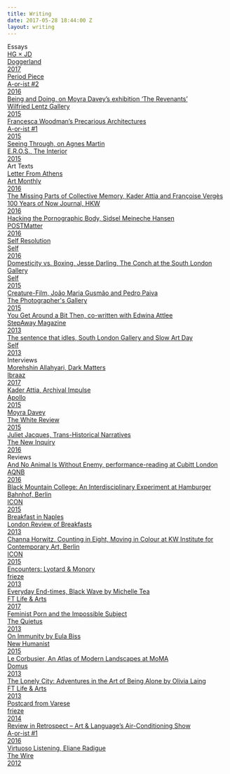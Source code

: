 ```yaml
---
title: Writing
date: 2017-05-28 18:44:00 Z
layout: writing
---
```


<div class="sw-row">
	<div class="sw-heading">Essays</div>
</div>
<div class="sw-row">
	<a href="http://www.doggerland.info/doggershop">
	<div class="sw-title">HG &times; JD</div>
	<div class="sw-publication">Doggerland</div>
	<div class="sw-year">2017</div>
	</a>
</div>
<div class="sw-row">
	<a href="/docs/period-piece.pdf">
	<div class="sw-title">Period Piece</div>
	<div class="sw-publication">A-or-ist #2</div>
	<div class="sw-year">2016</div>
	</a>
</div>
<div class="sw-row">
	<a href="/docs/BeingandDoing_LesRevenants.pdf">
	<div class="sw-title">Being and Doing, on Moyra Davey’s exhibition ‘The Revenants’</div>
	<div class="sw-publication">Wilfried Lentz Gallery</div>
	<div class="sw-year">2015</div>
	</a>
</div>
<div class="sw-row">
	<a href="/docs/Francesca-Woodmans-Precarious-Architectures.pdf">
	<div class="sw-title">Francesca Woodman’s Precarious Architectures</div>
	<div class="sw-publication">A-or-ist #1</div>
	<div class="sw-year">2015</div>
	</a>
</div>
<div class="sw-row">
	<a href="/docs/SeeingThroughEROS.pdf">
	<div class="sw-title">Seeing Through, on Agnes Martin</div>
	<div class="sw-publication">E.R.O.S., The Interior</div>
	<div class="sw-year">2015</div>
	</a>
</div>

<div class="sw-row">
<div class="sw-heading">Art Texts</div>
</div>

<div class="sw-row">
	<a href="/docs/LETTER-FROM-ATHENS.docx">
	<div class="sw-title">Letter From Athens</div>
	<div class="sw-publication">Art Monthly</div>
	<div class="sw-year">2016</div>
	</a>
</div>
<div class="sw-row">
	<a href="http://journal.hkw.de/en/fehlende-teile-im-kollektiven-gedaechtnis/">
	<div class="sw-title">The Missing Parts of Collective Memory, Kader Attia and Françoise Vergès</div>
	<div class="sw-publication">100 Years of Now Journal, HKW</div>
	<div class="sw-year">2016</div>
	</a>
</div>
<div class="sw-row">
	<a href="http://www.postmatter.com/articles/oct-dec-2016/sidsel-meineche-hansen/">
	<div class="sw-title">Hacking the Pornographic Body, Sidsel Meineche Hansen
	</div>
	<div class="sw-publication">POSTMatter</div>
	<div class="sw-year">2016</div>
	</a>
</div>
<div class="sw-row">
	<a href="http://hannah-gregory.tumblr.com/post/137347649281/self-resolution">
	<div class="sw-title">Self Resolution</div>
	<div class="sw-publication">Self</div>
	<div class="sw-year">2016</div>
	</a>
</div>
<div class="sw-row">
	<a href="http://hannah-gregory.tumblr.com/post/138982020206/domesticity-vs-boxing">
	<div class="sw-title">Domesticity vs. Boxing, Jesse Darling, The Conch at the South London Gallery</div>
	<div class="sw-publication">Self</div>
	<div class="sw-year">2015</div>
	</a>
</div>
<div class="sw-row">
	<a href="https://thephotographersgalleryblog.org.uk/2015/01/12/creature-film-joao-maria-gusmao-and-pedro-paiva/">
	<div class="sw-title">Creature-Film, João Maria Gusmão and Pedro Paiva</div>
	<div class="sw-publication">The Photographer's Gallery</div>
	<div class="sw-year">2015</div>
	</a>
</div>
<div class="sw-row">
	<a href="/docs/you-get-around-a-bit.pdf">
	<div class="sw-title">You Get Around a Bit Then, co-written with Edwina Attlee</div>
	<div class="sw-publication">StepAway Magazine</div>
	<div class="sw-year">2013</div>
	</a>
</div>
<div class="sw-row">
	<a href="/docs/Thesentencethatidles.pdf">
	<div class="sw-title">The sentence that idles, South London Gallery and Slow Art Day</div>
	<div class="sw-publication">Self</div>
	<div class="sw-year">2013</div>
	</a>
</div>

<div class="sw-row">
<div class="sw-heading">Interviews</div>
</div>

<div class="sw-row">
	<a href="http://www.ibraaz.org/interviews/210">
	<div class="sw-title">Morehshin Allahyari, Dark Matters</div>
	<div class="sw-publication">Ibraaz</div>
	<div class="sw-year">2017</div>
	</a>
</div>
<div class="sw-row">
	<a href="https://www.apollo-magazine.com/archival-impulse-an-interview-with-kader-attia/">
	<div class="sw-title">Kader Attia, Archival Impulse</div>
	<div class="sw-publication">Apollo</div>
	<div class="sw-year">2015</div>
	</a>
</div>
<div class="sw-row">
	<a href="http://www.thewhitereview.org/interviews/interview-with-moyra-davey/">
	<div class="sw-title">Moyra Davey</div>
	<div class="sw-publication">The White Review</div>
	<div class="sw-year">2015</div>
	</a>
</div>
<div class="sw-row">
	<a href="http://thenewinquiry.com/features/trans-historical-narratives/">
	<div class="sw-title">Juliet Jacques, Trans-Historical Narratives</div>
	<div class="sw-publication">The New Inquiry</div>
	<div class="sw-year">2016</div>
	</a>
</div>

<div class="sw-row">
<div class="sw-heading">Reviews</div>
</div>

<div class="sw-row">
	<a href="http://www.aqnb.com/2016/04/19/and-no-animal-is-without-enemy-cubitt-gallery-reviewed/">
	<div class="sw-title">And No Animal Is Without Enemy, performance-reading at Cubitt London</div>
	<div class="sw-publication">AQNB</div>
	<div class="sw-year">2016</div>
	</a>
</div>
<div class="sw-row">
	<a href="/docs/Black-Mountainreview.docx">
	<div class="sw-title">Black Mountain College: An Interdisciplinary Experiment at Hamburger Bahnhof, Berlin</div>
	<div class="sw-publication">ICON</div>
	<div class="sw-year">2015</div>
	</a>
</div>
<div class="sw-row">
	<a href="http://londonreviewofbreakfasts.blogspot.gr/2013/07/special-dispatch-breakfast-in-naples.html">
	<div class="sw-title">Breakfast in Naples</div>
	<div class="sw-publication">London Review of Breakfasts</div>
	<div class="sw-year">2013</div>
	</a>
</div>
<div class="sw-row">
	<a href="https://www.iconeye.com/opinion/review/item/11985-channa-horwitz-counting-in-eight-moving-in-colour">
	<div class="sw-title">Channa Horwitz, Counting in Eight, Moving in Colour at KW Institute for Contemporary Art, Berlin</div>
	<div class="sw-publication">ICON</div>
	<div class="sw-year">2015</div>
	</a>
</div>
<div class="sw-row">
	<a href="/docs/EncountersLyotardMonory.docx">
	<div class="sw-title">Encounters: Lyotard &amp; Monory</div>
	<div class="sw-publication">frieze</div>
	<div class="sw-year">2013</div>
	</a>
</div>
<div class="sw-row">
	<a href="https://www.ft.com/content/c2e7ec00-efb8-11e6-ba01-119a44939bb6">
	<div class="sw-title">Everyday End-times, Black Wave by Michelle Tea</div>
	<div class="sw-publication">FT Life & Arts</div>
	<div class="sw-year">2017</div>
	</a>
</div>
<div class="sw-row">
	<a href="http://thequietus.com/articles/11096-after-pornified-levitate-the-primate-feminist-porn">
	<div class="sw-title">Feminist Porn and the Impossible Subject</div>
	<div class="sw-publication">The Quietus</div>
	<div class="sw-year">2013</div>
	</a>
</div>
<div class="sw-row">
	<a href="https://newhumanist.org.uk/articles/4915/bodies-and-antibodies">
	<div class="sw-title">On Immunity by Eula Biss</div>
	<div class="sw-publication">New Humanist</div>
	<div class="sw-year">2015</div>
	</a>
</div>
<div class="sw-row">
	<a href="http://www.domusweb.it/en/architecture/2013/08/28/an_atlas_of_modernlandscapes.html">
	<div class="sw-title">Le Corbusier, An Atlas of Modern Landscapes at MoMA</div>
	<div class="sw-publication">Domus</div>
	<div class="sw-year">2013</div>
	</a>
</div>
<div class="sw-row">
	<a href="https://www.ft.com/content/e4581a20-e60b-11e5-a09b-1f8b0d268c39">
	<div class="sw-title">The Lonely City: Adventures in the Art of Being Alone by Olivia Laing</div>
	<div class="sw-publication">FT Life & Arts</div>
	<div class="sw-year">2013</div>
	</a>
</div>
<div class="sw-row">
	<a href="/docs/PostcardfromVarese.docx">
	<div class="sw-title">Postcard from Varese</div>
	<div class="sw-publication">frieze</div>
	<div class="sw-year">2014</div>
	</a>
</div>
<div class="sw-row">
	<a href="/docs/Air-Conditioning.pdf">
	<div class="sw-title">Review in Retrospect – Art & Language’s Air-Conditioning Show</div>
	<div class="sw-publication">A-or-ist #1</div>
	<div class="sw-year">2016</div>
	</a>
</div>
<div class="sw-row">
	<a href="http://hannah-gregory.tumblr.com/post/32116709274/virtuoso-listening">
	<div class="sw-title">Virtuoso Listening, Eliane Radigue</div>
	<div class="sw-publication">The Wire</div>
	<div class="sw-year">2012</div>
	</a>
</div>